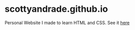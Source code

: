 # scottyandrade.github.io
Personal Website I made to learn HTML and CSS. See it [here](https://scottyandrade.github.io)
